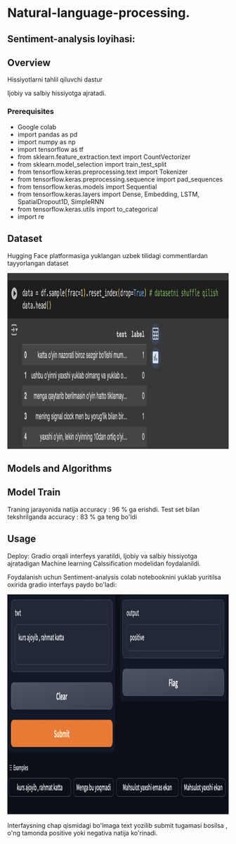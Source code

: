 # Natural-language-processing.

## Sentiment-analysis loyihasi:

## Overview

Hissiyotlarni tahlil qiluvchi dastur

Ijobiy va salbiy hissiyotga ajratadi.

### Prerequisites

- Google colab
- import pandas as pd
- import numpy as np
- import tensorflow as tf
- from sklearn.feature_extraction.text import CountVectorizer
- from sklearn.model_selection import train_test_split
- from tensorflow.keras.preprocessing.text import Tokenizer
- from tensorflow.keras.preprocessing.sequence import pad_sequences
- from tensorflow.keras.models import Sequential
- from tensorflow.keras.layers import Dense, Embedding, LSTM, SpatialDropout1D, SimpleRNN
- from tensorflow.keras.utils import to_categorical
- import re

## Dataset

Hugging Face platformasiga yuklangan uzbek tilidagi commentlardan tayyorlangan dataset

<div align="center">
  <img height="400" src="https://github.com/Philomath2020/Natural-language-processing/blob/main/pic/data.png"  />
</div>

## Models and Algorithms

## Model Train

Traning jarayonida natija accuracy : 96 % ga erishdi.
Test set bilan tekshrilganda accuracy : 83 % ga teng bo'ldi

## Usage

Deploy: Gradio orqali interfeys yaratildi, Ijobiy va salbiy hissiyotga ajratadigan Machine learning Calssification modelidan foydalanildi.

Foydalanish uchun Sentiment-analysis colab notebooknini yuklab yuritilsa oxirida gradio interfays paydo bo'ladi:

<div align="center">
  <img height="500" src="https://github.com/Philomath2020/Natural-language-processing/blob/main/pic/pic%20gradio.png"  />
</div>

Interfaysning chap qismidagi bo'lmaga text yozilib submit tugamasi bosilsa , o'ng tamonda positive yoki negativa natija ko'rinadi.
